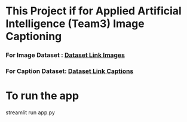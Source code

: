 
# This Project if for Applied Artificial Intelligence (Team3) Image Captioning

### For Image Dataset : [Dataset Link Images](https://www.kaggle.com/datasets/adityajn105/flickr8k)

### For Caption Dataset: [Dataset Link Captions](https://gist.github.com/pranavragji/63e53151942b186d2f3c9eda5244181c)


# To run the app
streamlit run app.py




